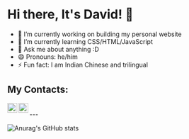 # Hi there, It's David! 👋

- 🔭 I’m currently working on building my personal website
- 🌱 I’m currently learning CSS/HTML/JavaScript
- 💬 Ask me about anything :D
- 😄 Pronouns: he/him
- ⚡ Fun fact: I am Indian Chinese and trilingual

## My Contacts:

[<img align="left" alt="Gmail" width="22px" src="https://cdn.jsdelivr.net/npm/simple-icons@v3/icons/gmail.svg" />][email]
[<img align="left" alt="LinkedIn" width="22px" src="https://cdn.jsdelivr.net/npm/simple-icons@v3/icons/linkedin.svg" />][linkedin]

<br /> 
--- 

![Anurag's GitHub stats](https://github-readme-stats.vercel.app/api?username=DavidMysteriousLi&show_icons=true&theme=highcontrast)

[email]: mailto:liw164@mcmaster.ca
[linkedin]: https://www.linkedin.com/in/weitali/

